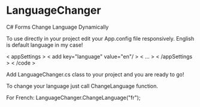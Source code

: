 # LanguageChanger
C# Forms Change Language Dynamically

To use directly in your project edit your App.config file responsively.
English is default language in my case!

  < appSettings >
    < add key="language" value="en"/ >
    < ... >
  < /appSettings >
    < /code >

Add LanguageChanger.cs class to your project and you are ready to go!

To change your language just call ChangeLanguage function.

For French:
LanguageChanger.ChangeLanguage("fr");
